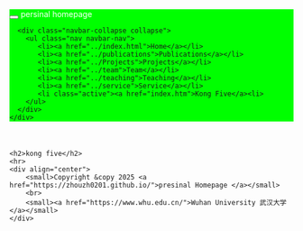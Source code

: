 <html>
<head>
  <meta charset="utf-8">
  <meta name="author" content="persinal homepage">
  <meta name="viewport" content="width=device-width, initial-scale=1.0">
   <meta name="google-site-verification" content="4aUJl2I7hcddtjYkcxpnrotZMt3zwgFPboCdEiZsUc0" />
  <!--meta name=keywords content="Mang Ye", "Ye Mang", "叶茫", "WHU", "Wuhan University", "武汉大学", "MARS", "marswhu", "MARS WHU"-->
  <link href="https://apps.bdimg.com/libs/bootstrap/3.3.4/css/bootstrap.min.css" rel="stylesheet" />
  <title>zhouzhonghong - Wuhan University</title>
   <link href="../static/bootstrap/css/bootstrap.css" rel="stylesheet" />
   <link href="../static/xin.css" rel="stylesheet" />

</head>  
  <title>Kong Five</title>
  
  <link href="../static/bootstrap/css/bootstrap.css" rel="stylesheet">
  <link href="../static/xin.css" rel="stylesheet">

</head>

<body>

  <nav class="navbar navbar-inverse navbar-fixed-top">
   <nav style="background-color:#00ff00;hieght:10px;">
    <div class="container">
      <div class="navbar-header">
        <button type="button" class="navbar-toggle" data-toggle="collapse" data-target=".navbar-collapse">
          <span class="icon-bar"></span>
          <span class="icon-bar"></span>
          <span class="icon-bar"></span>
        </button>
        <span class="navbar-brand">
          <font color="#ffffff">persinal homepage</a></font>
        </span>
      </div>
      
      <div class="navbar-collapse collapse">
        <ul class="nav navbar-nav">
           <li><a href="../index.html">Home</a></li>
           <li><a href="../publications">Publications</a></li>
           <li><a href="../Projects">Projects</a></li>
           <li><a href="../team">Team</a></li>
           <li><a href="../teaching">Teaching</a></li>
           <li><a href="../service">Service</a></li>
           <li class="active"><a href="index.htm">Kong Five</a><li>
        </ul>
      </div>
    </div>
   </nav>
  </nav>

</body>

 <body> 
  <div class="container" style="margin-top: 50px;">

    <h2>kong five</h2>
    <hr>
    <div align="center">
        <small>Copyright &copy 2025 <a href="https://zhouzh0201.github.io/">presinal Homepage </a></small>
        <br>
        <small><a href="https://www.whu.edu.cn/">Wuhan University 武汉大学</a></small>
    </div>
  </div>

</body>

<!-- <div align="center">
  <small>
    Copyright 2021 Multimedia Analysis & Reasoning Lab
  </small>
</div> -->
<script src="../static/jquery.js"></script>
<script src="../static/bootstrap/js/bootstrap.js"></script>

</html>
